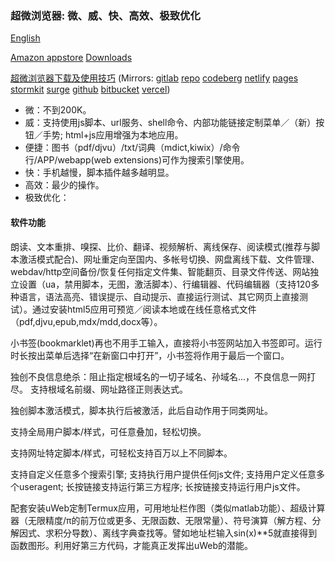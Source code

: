 ### 超微浏览器: 微、威、快、高效、极致优化
[English](README.md)

[Amazon appstore](https://www.amazon.com/TorApp-Info-uweb-browser-for-geeks/dp/B098QPR6N5)
[Downloads](en/download.md)

[超微浏览器下载及使用技巧](https://uwebzh.netlify.app/zh/)
(Mirrors:
[gitlab](https://jamesfengcao.gitlab.io/uweb/zh/)
[repo](https://repo.or.cz/uweb.git/blob_plain/HEAD:/zh/index.html)
[codeberg](https://jamesfengcao.codeberg.page/zh/)
[netlify](https://uwebzh.netlify.app/zh/)
[pages](https://uwebzh.pages.dev/zh/)
[stormkit](https://uweb.stormkit.dev/zh/)
[surge](https://uweb.surge.sh/zh/)
[github](https://torappinfo.github.io/uweb/zh/)
[bitbucket](https://torappinfo.bitbucket.io/zh/)
[vercel](https://uweb-zh.vercel.app/zh/))

- 微：不到200K。
- 威：支持使用js脚本、url服务、shell命令、内部功能链接定制菜单／（新）按钮／手势; html+js应用增强为本地应用。
- 便捷：图书（pdf/djvu）/txt/词典（mdict,kiwix）/命令行/APP/webapp(web extensions)可作为搜索引擎使用。
- 快：手机越慢，脚本插件越多越明显。
- 高效：最少的操作。
- 极致优化：

#### 软件功能
朗读、文本重排、嗅探、比价、翻译、视频解析、离线保存、阅读模式(推荐与脚本激活模式配合)、网址重定向至国内、多帐号切换、网盘离线下载、文件管理、webdav/http空间备份/恢复任何指定文件集、智能翻页、目录文件传送、网站独立设置（ua，禁用脚本，无图，激活脚本）、行编辑器、代码编辑器（支持120多种语言，语法高亮、错误提示、自动提示、直接运行测试、其它网页上直接测试）。通过安装html5应用可预览／阅读本地或在线任意格式文件（pdf,djvu,epub,mdx/mdd,docx等）。

小书签(bookmarklet)再也不用手工输入，直接将小书签网站加入书签即可。运行时长按出菜单后选择“在新窗口中打开”，小书签将作用于最后一个窗口。

独创不良信息绝杀：阻止指定根域名的一切子域名、孙域名...，不良信息一网打尽。 支持根域名前缀、网址路径正则表达式。

独创脚本激活模式，脚本执行后被激活，此后自动作用于同类网址。

支持全局用户脚本/样式，可任意叠加，轻松切换。

支持网址特定脚本/样式，可轻松支持百万以上不同脚本。

支持自定义任意多个搜索引擎; 支持执行用户提供任何js文件; 支持用户定义任意多个useragent; 长按链接支持运行第三方程序; 长按链接支持运行用户js文件。

配套安装uWeb定制Termux应用，可用地址栏作图（类似matlab功能）、超级计算器（无限精度/π的前万位或更多、无限函数、无限常量）、符号演算（解方程、分解因式、求积分导数）、离线字典查找等。譬如地址栏输入sin(x)**5就直接得到函数图形。利用好第三方代码，才能真正发挥出uWeb的潜能。
